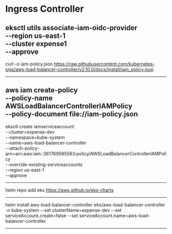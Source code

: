 # Ingress Controller

eksctl utils associate-iam-oidc-provider \
    --region us-east-1 \
    --cluster expense1 \
    --approve
---

curl -o iam-policy.json https://raw.githubusercontent.com/kubernetes-sigs/aws-load-balancer-controller/v2.10.0/docs/install/iam_policy.json 

---

aws iam create-policy \
    --policy-name AWSLoadBalancerControllerIAMPolicy \
    --policy-document file://iam-policy.json 
---

eksctl create iamserviceaccount \
--cluster=expense-dev \
--namespace=kube-system \
--name=aws-load-balancer-controller \
--attach-policy-arn=arn:aws:iam::361769595563:policy/AWSLoadBalancerControllerIAMPolicy \
--override-existing-serviceaccounts \
--region us-east-1 \
--approve

---

helm repo add eks https://aws.github.io/eks-charts

---

helm install aws-load-balancer-controller eks/aws-load-balancer-controller -n kube-system --set clusterName=expense-dev --set serviceAccount.create=false --set serviceAccount.name=aws-load-balancer-controller

---


